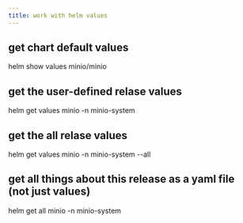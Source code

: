 ```yaml
---
title: work with helm values
---
```



## get chart default values

helm show values minio/minio

## get the user-defined relase values

helm get values minio -n minio-system

## get the all relase values

helm get values minio -n minio-system --all

## get all things about this release as a yaml file (not just values)

helm get all minio -n minio-system
